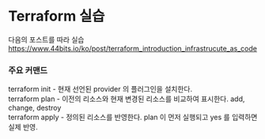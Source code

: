 # Terraform 실습

다음의 포스트를 따라 실습  
https://www.44bits.io/ko/post/terraform_introduction_infrastrucute_as_code

### 주요 커맨드
terraform init - 현재 선언된 provider 의 플러그인을 설치한다.  
terraform plan - 이전의 리소스와 현재 변경된 리소스를 비교하여 표시한다. add, change, destroy  
terraform apply - 정의된 리소스를 반영한다. plan 이 먼저 실행되고 yes 를 입력하면 실제 반영.
